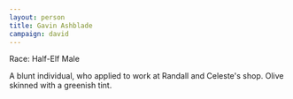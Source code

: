 ```yaml
---
layout: person
title: Gavin Ashblade
campaign: david
---
```


Race: Half-Elf Male

A blunt individual, who applied to work at Randall and Celeste's shop. Olive skinned with a greenish tint.